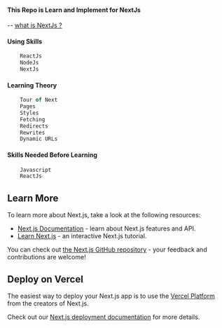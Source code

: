 #### This Repo is Learn and Implement for NextJs

-- [what is NextJs ?](https://nextjs.org/)

#### Using Skills
```js
    ReactJs
    NodeJs
    NextJs
```

#### Learning Theory 
```js
    Tour of Next
    Pages
    Styles
    Fetching
    Redirects
    Rewrites
    Dynamic URLs
```

#### Skills Needed Before Learning
```js
    Javascript
    ReactJs
```
## Learn More

To learn more about Next.js, take a look at the following resources:

- [Next.js Documentation](https://nextjs.org/docs) - learn about Next.js features and API.
- [Learn Next.js](https://nextjs.org/learn) - an interactive Next.js tutorial.

You can check out [the Next.js GitHub repository](https://github.com/vercel/next.js/) - your feedback and contributions are welcome!

## Deploy on Vercel

The easiest way to deploy your Next.js app is to use the [Vercel Platform](https://vercel.com/new?utm_medium=default-template&filter=next.js&utm_source=create-next-app&utm_campaign=create-next-app-readme) from the creators of Next.js.

Check out our [Next.js deployment documentation](https://nextjs.org/docs/deployment) for more details.
